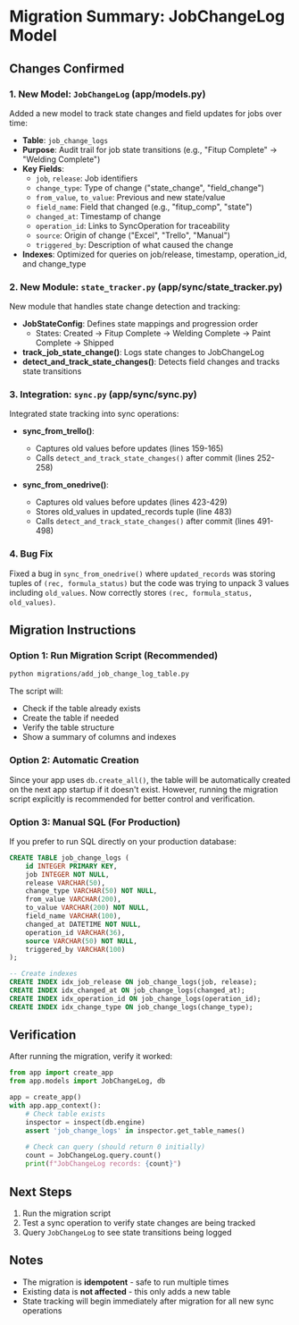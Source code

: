 # Migration Summary: JobChangeLog Model

## Changes Confirmed

### 1. New Model: `JobChangeLog` (app/models.py)
Added a new model to track state changes and field updates for jobs over time:

- **Table**: `job_change_logs`
- **Purpose**: Audit trail for job state transitions (e.g., "Fitup Complete" → "Welding Complete")
- **Key Fields**:
  - `job`, `release`: Job identifiers
  - `change_type`: Type of change ("state_change", "field_change")
  - `from_value`, `to_value`: Previous and new state/value
  - `field_name`: Field that changed (e.g., "fitup_comp", "state")
  - `changed_at`: Timestamp of change
  - `operation_id`: Links to SyncOperation for traceability
  - `source`: Origin of change ("Excel", "Trello", "Manual")
  - `triggered_by`: Description of what caused the change
- **Indexes**: Optimized for queries on job/release, timestamp, operation_id, and change_type

### 2. New Module: `state_tracker.py` (app/sync/state_tracker.py)
New module that handles state change detection and tracking:

- **JobStateConfig**: Defines state mappings and progression order
  - States: Created → Fitup Complete → Welding Complete → Paint Complete → Shipped
- **track_job_state_change()**: Logs state changes to JobChangeLog
- **detect_and_track_state_changes()**: Detects field changes and tracks state transitions

### 3. Integration: `sync.py` (app/sync/sync.py)
Integrated state tracking into sync operations:

- **sync_from_trello()**: 
  - Captures old values before updates (lines 159-165)
  - Calls `detect_and_track_state_changes()` after commit (lines 252-258)
  
- **sync_from_onedrive()**: 
  - Captures old values before updates (lines 423-429)
  - Stores old_values in updated_records tuple (line 483)
  - Calls `detect_and_track_state_changes()` after commit (lines 491-498)

### 4. Bug Fix
Fixed a bug in `sync_from_onedrive()` where `updated_records` was storing tuples of `(rec, formula_status)` but the code was trying to unpack 3 values including `old_values`. Now correctly stores `(rec, formula_status, old_values)`.

## Migration Instructions

### Option 1: Run Migration Script (Recommended)
```bash
python migrations/add_job_change_log_table.py
```

The script will:
- Check if the table already exists
- Create the table if needed
- Verify the table structure
- Show a summary of columns and indexes

### Option 2: Automatic Creation
Since your app uses `db.create_all()`, the table will be automatically created on the next app startup if it doesn't exist. However, running the migration script explicitly is recommended for better control and verification.

### Option 3: Manual SQL (For Production)
If you prefer to run SQL directly on your production database:

```sql
CREATE TABLE job_change_logs (
    id INTEGER PRIMARY KEY,
    job INTEGER NOT NULL,
    release VARCHAR(50),
    change_type VARCHAR(50) NOT NULL,
    from_value VARCHAR(200),
    to_value VARCHAR(200) NOT NULL,
    field_name VARCHAR(100),
    changed_at DATETIME NOT NULL,
    operation_id VARCHAR(36),
    source VARCHAR(50) NOT NULL,
    triggered_by VARCHAR(100)
);

-- Create indexes
CREATE INDEX idx_job_release ON job_change_logs(job, release);
CREATE INDEX idx_changed_at ON job_change_logs(changed_at);
CREATE INDEX idx_operation_id ON job_change_logs(operation_id);
CREATE INDEX idx_change_type ON job_change_logs(change_type);
```

## Verification

After running the migration, verify it worked:

```python
from app import create_app
from app.models import JobChangeLog, db

app = create_app()
with app.app_context():
    # Check table exists
    inspector = inspect(db.engine)
    assert 'job_change_logs' in inspector.get_table_names()
    
    # Check can query (should return 0 initially)
    count = JobChangeLog.query.count()
    print(f"JobChangeLog records: {count}")
```

## Next Steps

1. Run the migration script
2. Test a sync operation to verify state changes are being tracked
3. Query `JobChangeLog` to see state transitions being logged

## Notes

- The migration is **idempotent** - safe to run multiple times
- Existing data is **not affected** - this only adds a new table
- State tracking will begin immediately after migration for all new sync operations

